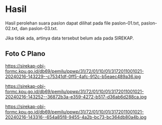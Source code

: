 # Hasil

Hasil perolehan suara paslon dapat dilihat pada file paslon-01.txt, paslon-02.txt, dan paslon-03.txt.

Jika tidak ada, artinya data tersebut belum ada pada SIREKAP.

## Foto C Plano

https://sirekap-obj-formc.kpu.go.id/db69/pemilu/ppwp/31/72/01/10/01/3172011001021-20240216-143229--c75341df-0ff5-4afc-912c-b5eaec489a36.jpg

https://sirekap-obj-formc.kpu.go.id/db69/pemilu/ppwp/31/72/01/10/01/3172011001021-20240216-143252--36872b3a-e359-4272-b517-d36ab6d288ca.jpg

https://sirekap-obj-formc.kpu.go.id/db69/pemilu/ppwp/31/72/01/10/01/3172011001021-20240216-143316--654a85f8-9455-4a2b-bc73-bc364db80a4b.jpg
